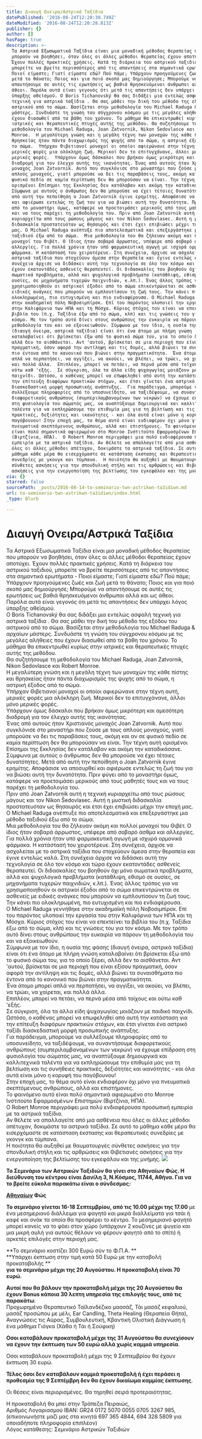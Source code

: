```yaml
---
title: Διαυγή Ονειρα/Αστρικά Ταξίδια
datePublished: '2016-08-24T12:20:30.749Z'
dateModified: '2016-08-24T12:20:28.813Z'
publisher: {}
author: []
hasPage: true
description: >-
  Τα Αστρικά Εξωσωματικά Ταξίδια είναι μια μοναδική μέθοδος θεραπείας που
  μπορούν να βοηθήσει, όταν όλες οι άλλες μέθοδοι θεραπείας έχουν αποτύχει.
  Έχουν πολλές πρακτικές χρήσεις. Κατά τη διάρκεια του αστρικού ταξιδιού,
  μπορείτε να βρείτε περισσότερες από τις απαντήσεις στα σημαντικά ερωτήματα -
  Ποιοί είμαστε; Γιατί είμαστε εδώ? Πού πάμε; Υπάρχουν προηγούμενες ζωές και ζωή
  μετά το θάνατο; Ποιος και για ποιό σκοπό μας δημιούργησε; Μπορούμε να
  απαντήσουμε σε αυτές τις ερωτήσεις ως βαθιά θρησκευόμενοι άνθρωποι αλλά και ως
  άθεοι. Παρόλα αυτά είναι γεγονός ότι μετά τις απαντήσεις δεν υπάρχει λόγος
  ύπαρξης αθεϊσμού. Ο Boris Tichanovský θα σας διδάξει μια εντελώς ασφαλή
  τεχνική για αστρικά ταξίδια . Θα σας μάθει την δική του μέθοδο της εξόδου του
  αστρικού από το σώμα. Βασίζεται στην μεθοδολογία του Michael Raduga & αρχαίων
  μάστερς. Συνδυάστε τη γνώση του σύγχρονου κόσμου με τις μεγάλες αλήθειες που
  έχουν διασωθεί από τα βάθη του χρόνου. Το μάθημα θα επικεντρωθεί κυρίως στην
  ιατρικές και θεραπευτικές πτυχές αυτής της μεθόδου. Θα συζητήσουμε τη
  μεθοδολογία του Michael Raduga, Joan Zatvornik, Nikon Šedovlasce και Robert
  Monroe.  Η μεγαλύτερη γνώση και η μεγάλη τέχνη των μοναχών της κάθε πίστης και
  θρησκείας ήταν πάντα διαχωρισμός της ψυχής από το σώμα, η αστρική έξοδος από
  το σώμα.  Υπήρχαν Θιβετιανοί μοναχοί οι οποίοι αφιερώνανε στην τέχνη αυτή,
  μερικές φορές μια ολόκληρη ζωή. Μερικοί δεν το επιτυγχάνανε, άλλοι μόνο
  μερικές φορές.  Υπάρχουν όμως δάσκαλοι που βρήκαν όμως μικρότερη και αμεσότερη
  διαδρομή για τον έλεγχο αυτής της ικανότητας. Ένας από αυτούς ήταν Χριστιανός
  μοναχός Joan Zatvornik. Αυτό που συγκλόνισε στο μοναστήρι που ζούσε με τους
  απλούς μοναχούς, γιατί μπορούσε να δει τις παραβάσεις τους, ακόμη και αν σε
  φυσικό πεδίο σε καμία περίπτωση δεν θα μπορούσαν να είναι. Την τέχνη αυτή
  ορισμένοι Επίσημοι της Εκκλησίας δεν κατάλαβαν και ακόμη την καταδικάσανε.
  Σύμφωνα με αυτούς ο άνθρωπος δεν θα μπορούσε να έχει τέτοιες δυνατότητες. Μετά
  από αυτή την πεποίθηση ο Joan Zatvornik έγινε ερημίτης. Αποφάσισε να αποσυρθεί
  και αφιέρωσε εντελώς τη ζωή του για να βιώσει αυτή την δυνατότητα. Πριν φύγει
  από το μοναστήρι όμως, κατάφερε να προετοιμάσει μερικούς από τους μαθητές τους
  και να τους παρέχει τη μεθοδολογία του. Πριν από Joan Zatvornik αυτή η τεχνική
  κυριαρχείτω από τους ρώσους μάγους και τον Nikon Šedovlasec. Αυτή η μυστική
  διδασκαλία προστατευόταν ως θησαυρός και έτσι έχει επιβιώσει μέχρι την εποχή
  μας. Ο Michael Raduga ανέπτυξε πιο αποτελεσματικά και επεξεργάστηκε μια μέθοδο
  ταξιδιού έξω από το σώμα.  Μια μεθοδολογία του θα ζήλευαν ακόμη και πολλοί
  μοναχοί του Θιβέτ. Ο ίδιος ήταν σοβαρά άρρωστος, υπέφερε από σοβαρό άσθμα και
  αλλεργίες. Για πολλά χρόνια ήταν υπό φαρμακευτική αγωγή με ισχυρά ορμονικά
  φάρμακα. Η κατάστασή του χειροτέρευε. Στη συνέχεια, άρχισε να ασχολείται με το
  αστρικά ταξίδια που στοχεύουν άμεσα στην θεραπεία και έγινε εντελώς καλά. Στη
  συνέχεια άρχισε να διδάσκει αυτή την τεχνολογία σε όλο τον κόσμο και τώρα
  έχουν εκατοντάδες ασθενείς θεραπευτεί. Οι διδασκαλίες του βοηθούν όχι μόνο
  σωματικά προβλήματα, αλλά και ψυχολογικά προβλήματα (κατάθλιψη, εθισμό σε
  ουσίες, σε μηχανήματα τυχερών παιχνιδιών, κ.λπ.). Ένας άλλος τρόπος για να
  χρησιμοποιηθούν οι αστρικοί έξοδοι από το σώμα επικεντρώνεται σε ασθενείς με
  ειδικές ανάγκες που μπορούν να εμπλουτίσουν τη ζωή τους. Την κάνει πιο
  ολοκληρωμένη, πιο ευτυχισμένη και πιο ενδιαφέρουσα. Ο Michael Raduga γεννήθηκε
  στην ακαδημαϊκή πόλη Νοβοσιμπίρσκ. Επί του παρόντος υλοποιεί την εργασία του
  στην Καλιφόρνια των ΗΠΑ και τη Μόσχα. Κύριος στόχος του είναι να επεκτείνει τα
  βιβλία του (π.χ. Ταξίδια έξω από το σώμα, κλπ) και τις γνώσεις του για τον
  κόσμο. Με τον τρόπο αυτό δίνει στους ανθρώπους την ευκαιρία να πάρουν τη
  μεθοδολογία του και να εξοικειωθούν. Σύμφωνα με τον ίδιο, η ουσία της φάσης
  (διαυγή όνειρα, αστρικά ταξίδια) είναι ότι ένα άτομο με πλήρη γνώση
  καταλαβαίνει ότι βρίσκεται έξω από το φυσικό σώμα του, για το οποίο ξέρει,
  αλλά δεν το αισθάνεται. Αντ 'αυτού, βρίσκεται σε μια περιοχή που είναι εξίσου
  πραγματική, όσον αφορά την αντίληψη και τις δομές, αλλά βιώνει τα συναισθήματα
  πιο έντονα από το κανονικό που βιώνει στην πραγματικότητα.  Ένα άτομο μπορεί
  απλά να περπατήσει, να αγγίξει, να ακούει, να βλέπει, να τρώει, να χαίρεται,
  και πολλά άλλα.  Επιπλέον, μπορεί να πετάει, να περνά μέσα από τοίχους και
  ούτω καθ 'εξής.  Σε σύγκριση, όλα τα άλλα είδη ψυχαγωγίας μοιάζουν με παιδικό
  παιχνίδι. Ωστόσο, ο καθένας μπορεί να επωφεληθεί από αυτή την κατάσταση για
  την επίτευξη διαφόρων πρακτικών στόχων, και έτσι γίνεται ένα αστρικό ταξίδι
  διασκεδαστική μορφή προσωπικής ανάπτυξης.  Για παράδειγμα, μπορούμε να
  συλλέξουμε πληροφορίες από το υποσυνείδητο, να ταξιδέψουμε, να συναντήσουμε
  διαφορετικούς ανθρώπους (συμπεριλαμβανομένων των νεκρών) να έχουμε επίδραση
  στη φυσιολογία του σώματός μας, να αναπτύξουμε δημιουργικά και καλλιτεχνικά
  ταλέντα για να εκπληρώσουμε την επιθυμία μας για τη βελτίωση και τις συνήθειες
  πρακτικές, δεξιότητες και ικανότητες - και όλα αυτά είναι μόνο η κορυφή του
  παγόβουνου! Στην εποχή μας, το θέμα αυτό είναι ενδιαφέρον όχι μόνο για
  πνευματικά σκεπτόμενους ανθρώπους, αλλά και επιστήμονες. Το φαινόμενο αυτό
  είναι πολύ σημαντικά αφιερωμένο στο Monroe Ινστιτούτο Εφαρμοσμένων Επιστημών
  (Βιρτζίνια, ΗΠΑ).  Ο Robert Monroe περιγράφει μια πολύ ενδιαφέρουσα προσωπική
  εμπειρία με τα αστρικά ταξίδια. Αν θέλετε να απαλλαγείτε από μια ασθένεια που
  όλες οι άλλες μέθοδοι απέτυχαν, δοκιμάστε τα αστρικά ταξίδια. Σε αυτό το
  μάθημα κάθε μέρα θα εισερχόμαστε σε κατάσταση έκστασης και θεραπευτικές
  συνεδρίες με γκονγκ και τύμπανα.  Η ποιότητα θα αυξηθεί με θαυματουργές
  σύνθετες ασκήσεις για την σπονδυλική στήλη και τις αρθρώσεις και Θιβετιανές
  ασκήσεις για την ενεργοποίηση της βελτίωσης του εγκεφάλου και της μνήμης.
via: {}
starred: false
sourcePath: _posts/2016-08-14-to-seminario-twn-astrikwn-ta3idiwn.md
url: to-seminario-twn-astrikwn-ta3idiwn/index.html
_type: Blurb

---
```

# Διαυγή Ονειρα/Αστρικά Ταξίδια

Τα Αστρικά Εξωσωματικά Ταξίδια είναι μια μοναδική μέθοδος θεραπείας που μπορούν να βοηθήσει, όταν όλες οι άλλες μέθοδοι θεραπείας έχουν αποτύχει. Έχουν πολλές πρακτικές χρήσεις. Κατά τη διάρκεια του αστρικού ταξιδιού, μπορείτε να βρείτε περισσότερες από τις απαντήσεις στα σημαντικά ερωτήματα - Ποιοί είμαστε; Γιατί είμαστε εδώ? Πού πάμε; Υπάρχουν προηγούμενες ζωές και ζωή μετά το θάνατο; Ποιος και για ποιό σκοπό μας δημιούργησε; Μπορούμε να απαντήσουμε σε αυτές τις ερωτήσεις ως βαθιά θρησκευόμενοι άνθρωποι αλλά και ως άθεοι. Παρόλα αυτά είναι γεγονός ότι μετά τις απαντήσεις δεν υπάρχει λόγος ύπαρξης αθεϊσμού.  
Ο Boris Tichanovský θα σας διδάξει μια εντελώς ασφαλή τεχνική για αστρικά ταξίδια . Θα σας μάθει την δική του μέθοδο της εξόδου του αστρικού από το σώμα. Βασίζεται στην μεθοδολογία του Michael Raduga & αρχαίων μάστερς. Συνδυάστε τη γνώση του σύγχρονου κόσμου με τις μεγάλες αλήθειες που έχουν διασωθεί από τα βάθη του χρόνου. Το μάθημα θα επικεντρωθεί κυρίως στην ιατρικές και θεραπευτικές πτυχές αυτής της μεθόδου.  
Θα συζητήσουμε τη μεθοδολογία του Michael Raduga, Joan Zatvornik, Nikon Šedovlasce και Robert Monroe.   
Η μεγαλύτερη γνώση και η μεγάλη τέχνη των μοναχών της κάθε πίστης και θρησκείας ήταν πάντα διαχωρισμός της ψυχής από το σώμα, η αστρική έξοδος από το σώμα.   
Υπήρχαν Θιβετιανοί μοναχοί οι οποίοι αφιερώνανε στην τέχνη αυτή, μερικές φορές μια ολόκληρη ζωή. Μερικοί δεν το επιτυγχάνανε, άλλοι μόνο μερικές φορές.   
Υπάρχουν όμως δάσκαλοι που βρήκαν όμως μικρότερη και αμεσότερη διαδρομή για τον έλεγχο αυτής της ικανότητας.  
Ένας από αυτούς ήταν Χριστιανός μοναχός Joan Zatvornik. Αυτό που συγκλόνισε στο μοναστήρι που ζούσε με τους απλούς μοναχούς, γιατί μπορούσε να δει τις παραβάσεις τους, ακόμη και αν σε φυσικό πεδίο σε καμία περίπτωση δεν θα μπορούσαν να είναι. Την τέχνη αυτή ορισμένοι Επίσημοι της Εκκλησίας δεν κατάλαβαν και ακόμη την καταδικάσανε. Σύμφωνα με αυτούς ο άνθρωπος δεν θα μπορούσε να έχει τέτοιες δυνατότητες. Μετά από αυτή την πεποίθηση ο Joan Zatvornik έγινε ερημίτης. Αποφάσισε να αποσυρθεί και αφιέρωσε εντελώς τη ζωή του για να βιώσει αυτή την δυνατότητα. Πριν φύγει από το μοναστήρι όμως, κατάφερε να προετοιμάσει μερικούς από τους μαθητές τους και να τους παρέχει τη μεθοδολογία του.  
Πριν από Joan Zatvornik αυτή η τεχνική κυριαρχείτω από τους ρώσους μάγους και τον Nikon Šedovlasec. Αυτή η μυστική διδασκαλία προστατευόταν ως θησαυρός και έτσι έχει επιβιώσει μέχρι την εποχή μας.  
Ο Michael Raduga ανέπτυξε πιο αποτελεσματικά και επεξεργάστηκε μια μέθοδο ταξιδιού έξω από το σώμα.   
Μια μεθοδολογία του θα ζήλευαν ακόμη και πολλοί μοναχοί του Θιβέτ. Ο ίδιος ήταν σοβαρά άρρωστος, υπέφερε από σοβαρό άσθμα και αλλεργίες. Για πολλά χρόνια ήταν υπό φαρμακευτική αγωγή με ισχυρά ορμονικά φάρμακα. Η κατάστασή του χειροτέρευε. Στη συνέχεια, άρχισε να ασχολείται με το αστρικά ταξίδια που στοχεύουν άμεσα στην θεραπεία και έγινε εντελώς καλά. Στη συνέχεια άρχισε να διδάσκει αυτή την τεχνολογία σε όλο τον κόσμο και τώρα έχουν εκατοντάδες ασθενείς θεραπευτεί. Οι διδασκαλίες του βοηθούν όχι μόνο σωματικά προβλήματα, αλλά και ψυχολογικά προβλήματα (κατάθλιψη, εθισμό σε ουσίες, σε μηχανήματα τυχερών παιχνιδιών, κ.λπ.). Ένας άλλος τρόπος για να χρησιμοποιηθούν οι αστρικοί έξοδοι από το σώμα επικεντρώνεται σε ασθενείς με ειδικές ανάγκες που μπορούν να εμπλουτίσουν τη ζωή τους. Την κάνει πιο ολοκληρωμένη, πιο ευτυχισμένη και πιο ενδιαφέρουσα.  
Ο Michael Raduga γεννήθηκε στην ακαδημαϊκή πόλη Νοβοσιμπίρσκ. Επί του παρόντος υλοποιεί την εργασία του στην Καλιφόρνια των ΗΠΑ και τη Μόσχα. Κύριος στόχος του είναι να επεκτείνει τα βιβλία του (π.χ. Ταξίδια έξω από το σώμα, κλπ) και τις γνώσεις του για τον κόσμο. Με τον τρόπο αυτό δίνει στους ανθρώπους την ευκαιρία να πάρουν τη μεθοδολογία του και να εξοικειωθούν.  
Σύμφωνα με τον ίδιο, η ουσία της φάσης (διαυγή όνειρα, αστρικά ταξίδια) είναι ότι ένα άτομο με πλήρη γνώση καταλαβαίνει ότι βρίσκεται έξω από το φυσικό σώμα του, για το οποίο ξέρει, αλλά δεν το αισθάνεται. Αντ 'αυτού, βρίσκεται σε μια περιοχή που είναι εξίσου πραγματική, όσον αφορά την αντίληψη και τις δομές, αλλά βιώνει τα συναισθήματα πιο έντονα από το κανονικό που βιώνει στην πραγματικότητα.   
Ένα άτομο μπορεί απλά να περπατήσει, να αγγίξει, να ακούει, να βλέπει, να τρώει, να χαίρεται, και πολλά άλλα.   
Επιπλέον, μπορεί να πετάει, να περνά μέσα από τοίχους και ούτω καθ 'εξής.   
Σε σύγκριση, όλα τα άλλα είδη ψυχαγωγίας μοιάζουν με παιδικό παιχνίδι.  
Ωστόσο, ο καθένας μπορεί να επωφεληθεί από αυτή την κατάσταση για την επίτευξη διαφόρων πρακτικών στόχων, και έτσι γίνεται ένα αστρικό ταξίδι διασκεδαστική μορφή προσωπικής ανάπτυξης.   
Για παράδειγμα, μπορούμε να συλλέξουμε πληροφορίες από το υποσυνείδητο, να ταξιδέψουμε, να συναντήσουμε διαφορετικούς ανθρώπους (συμπεριλαμβανομένων των νεκρών) να έχουμε επίδραση στη φυσιολογία του σώματός μας, να αναπτύξουμε δημιουργικά και καλλιτεχνικά ταλέντα για να εκπληρώσουμε την επιθυμία μας για τη βελτίωση και τις συνήθειες πρακτικές, δεξιότητες και ικανότητες - και όλα αυτά είναι μόνο η κορυφή του παγόβουνου!  
Στην εποχή μας, το θέμα αυτό είναι ενδιαφέρον όχι μόνο για πνευματικά σκεπτόμενους ανθρώπους, αλλά και επιστήμονες.  
Το φαινόμενο αυτό είναι πολύ σημαντικά αφιερωμένο στο Monroe Ινστιτούτο Εφαρμοσμένων Επιστημών (Βιρτζίνια, ΗΠΑ).   
Ο Robert Monroe περιγράφει μια πολύ ενδιαφέρουσα προσωπική εμπειρία με τα αστρικά ταξίδια.  
Αν θέλετε να απαλλαγείτε από μια ασθένεια που όλες οι άλλες μέθοδοι απέτυχαν, δοκιμάστε τα αστρικά ταξίδια. Σε αυτό το μάθημα κάθε μέρα θα εισερχόμαστε σε κατάσταση έκστασης και θεραπευτικές συνεδρίες με γκονγκ και τύμπανα.   
Η ποιότητα θα αυξηθεί με θαυματουργές σύνθετες ασκήσεις για την σπονδυλική στήλη και τις αρθρώσεις και Θιβετιανές ασκήσεις για την ενεργοποίηση της βελτίωσης του εγκεφάλου και της μνήμης.
![](https://the-grid-user-content.s3-us-west-2.amazonaws.com/136f7cdb-0669-461f-b44c-1c613682343f.jpg)

**Το Σεμινάριο των Αστρικών Ταξιδιών θα γίνει στο Αθηναίων Φώς. Η διεύθυνση του κέντρου είναι Δανίλη 3, Ν.Κόσμος, 11744, Αθήνα. Για να το βρείτε εύκολα παρακάτω είναι ο σύνδεσμος:**

**[Αθηναίων][0] Φώς**

**Το σεμινάριο γίνεται 16-18 Σεπτεμβρίου, από τις 10.00 μέχρι της 17.00** με ένα μεσημεριανό διάλλειμα για φαγητό και μικρά διαλλείματα για τσάι ή καφέ και σνάκ τα οποία θα προσφέρει το κέντρο. Το μεσημεριανό φαγητό μπορεί κανείς να το φάει στον χώρο (υπάρχουν 2 κουζίνες με ψυγείο και μια μικρή αυλή για αυτούς θέλουν να φέρουν φαγητό από το σπίτι) ή αρκετές επιλογές στην περιοχή μας.

**To σεμινάριο κοστίζει 300 Ευρώ σύν το Φ.Π.Α. **  
**Yπάρχει έκπτωση στην τιμή κατά 50 Ευρώ με την καταβολή προκαταβολής **  
**για το σεμινάριο μέχρι της 20 Αυγούστου. Η προκαταβολή είναι 70 ευρώ**.

**Αυτοί που θα βάλουν την προκαταβολή μέχρι της 20 Αυγούστου θα έχουν Bonus κάποια 30 λεπτη υπηρεσία της επιλογής τους, από τις παρακάτω**:   
Προχωρημένο Θεραπευτικό Ταϊλανδέζικο μασσάζ, Τάι μασάζ κεφαλιού, μασάζ προσώπου με μέλι, Ear Candling, Theta Healing (Θεραπεία Θήτα), Αναγνώσεις τις Αύρας, Συμβουλευτική, Κβαντική Ολιστική Διάγνωση ή ένα μάθημα Γιόγκα (Χάθα ή Τάι ή Σούφικη)

**Οσοι καταβάλουν προκαταβολή μέχρι της 31 Αυγούστου θα συνεχίσουν να έχουν την έκπτωση των 50 ευρώ αλλά χωρίς καμμιά υπηρεσία**.

Οσοι καταβάλουν προκαταβολή μέχρι της 9 Σεπτεμβρίου θα έχουν έκπτωση 30 ευρώ.

**Τέλος όσοι δεν καταβάλουν καμμιά προκαταβολή ή έχει περάσει η προθεσμία της 9 Σεπτέμβρη δεν θα έχουν δικαίωμα καμμίας έκπτωσης**.

Οι θέσεις είναι περιορισμένες. Θα τηρηθεί σειρά προτεραιότητας.

H προκαταβολή θα μπεί στην Τράπεζα Πειραιώς,   
Αριθμός Λογαριασμού IBAN: GR24 0172 5070 0055 0705 3267 985,   
(επικοινωνήστε μαζί μας στα κινητά 697 365 4844, 694 328 5809 για οποιαδήποτε πληροφορία επιπλέον)  
Λόγος κατάθεσης: Σεμινάριο Αστρικών Ταξιδιών

[0]: https://www.google.gr/maps/place/%CE%94%CE%B1%CE%BD%CE%AF%CE%BB%CE%B7+3,+%CE%91%CE%B8%CE%AE%CE%BD%CE%B1+117+44/@37.9557558,23.7243564,17z/data=!3m1!4b1!4m5!3m4!1s0x14a1bd07c5c6dcfb:0x49a059a69b02436a!8m2!3d37.9557558!4d23.7265451 "Αθηναίων Φώς"